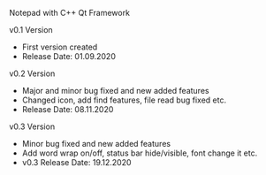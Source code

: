 Notepad with C++ Qt Framework

v0.1 Version

* First version created
* Release Date: 01.09.2020

v0.2 Version

* Major and minor bug fixed and new added features
* Changed icon, add find features, file read bug fixed etc.
* Release Date: 08.11.2020

v0.3 Version

* Minor bug fixed and new added features
* Add word wrap on/off, status bar hide/visible, font change it etc.
* v0.3
Release Date: 19.12.2020
